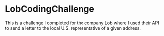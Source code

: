 # LobCodingChallenge
This is a challenge I completed for the company Lob where I used their API to send a letter to the local U.S. representative of a given address.
